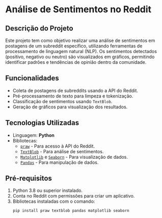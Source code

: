 # Análise de Sentimentos no Reddit

## Descrição do Projeto
Este projeto tem como objetivo realizar uma análise de sentimentos em postagens de um subreddit específico, utilizando ferramentas de processamento de linguagem natural (NLP). Os sentimentos detectados (positivo, negativo ou neutro) são visualizados em gráficos, permitindo identificar padrões e tendências de opinião dentro da comunidade.

## Funcionalidades
- Coleta de postagens de subreddits usando a API do Reddit.
- Pré-processamento de texto para limpeza e tokenização.
- Classificação de sentimentos usando `TextBlob`.
- Geração de gráficos para visualização dos resultados.

## Tecnologias Utilizadas
- Linguagem: **Python**
- Bibliotecas:
  - [`praw`](https://praw.readthedocs.io/) - Para acesso à API do Reddit.
  - [`TextBlob`](https://textblob.readthedocs.io/) - Para análise de sentimentos.
  - [`Matplotlib`](https://matplotlib.org/) e [`Seaborn`](https://seaborn.pydata.org/) - Para visualização de dados.
  - [`Pandas`](https://pandas.pydata.org/) - Para manipulação de dados.

## Pré-requisitos
1. Python 3.8 ou superior instalado.
2. Conta no Reddit com permissões para criar um aplicativo.
3. Bibliotecas instaladas com o comando:
   ```bash
   pip install praw textblob pandas matplotlib seaborn